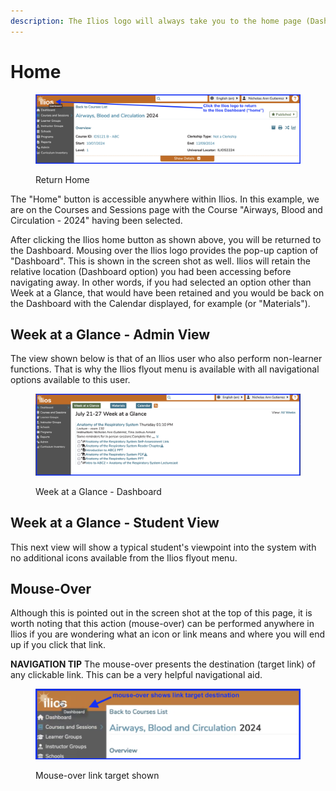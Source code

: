 ```yaml
---
description: The Ilios logo will always take you to the home page (Dashboard).
---
```


# Home

<figure>
    <img src="../images/dashboard_home/home_link.png" alt="click as shown">
    <figcaption>
        <p>Return Home</p>
    </figcaption>
</figure>

The "Home" button is accessible anywhere within Ilios. In this example, we are on the Courses and Sessions page with the Course "Airways, Blood and Circulation - 2024" having been selected.

After clicking the Ilios home button as shown above, you will be returned to the Dashboard. Mousing over the Ilios logo provides the pop-up caption of "Dashboard". This is shown in the screen shot as well. Ilios will retain the relative location (Dashboard option) you had been accessing before navigating away. In other words, if you had selected an option other than Week at a Glance, that would have been retained and you would be back on the Dashboard with the Calendar displayed, for example (or "Materials").

## Week at a Glance - Admin View

The view shown below is that of an Ilios user who also perform non-learner functions. That is why the Ilios flyout menu is available with all navigational options available to this user.

<figure>
    <img src="../images/dashboard_home/week_at_a_glance.png" alt="week at a glance displayed">
    <figcaption>
        <p>Week at a Glance - Dashboard</p>
    </figcaption>
</figure>

## Week at a Glance - Student View

This next view will show a typical student's viewpoint into the system with no additional icons available from the Ilios flyout menu.

## Mouse-Over

Although this is pointed out in the screen shot at the top of this page, it is worth noting that this action (mouse-over) can be performed anywhere in Ilios if you are wondering what an icon or link means and where you will end up if you click that link. 

**NAVIGATION TIP**
The mouse-over presents the destination (target link) of any clickable link. This can be a very helpful navigational aid.

<figure>
    <img src="../images/dashboard_home/mouse_over_destination.png" alt="mouse over showing target link destination">
    <figcaption>
        <p>Mouse-over link target shown</p>
    </figcaption>
</figure>
